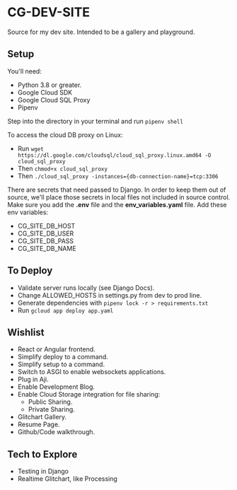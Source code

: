 # CG-DEV-SITE
Source for my dev site.  Intended to be a gallery and playground.

## Setup
You'll need:
- Python 3.8 or greater.
- Google Cloud SDK
- Google Cloud SQL Proxy
- Pipenv

Step into the directory in your terminal and run `pipenv shell`

To access the cloud DB proxy on Linux:
- Run `wget https://dl.google.com/cloudsql/cloud_sql_proxy.linux.amd64 -O cloud_sql_proxy`
- Then `chmod+x cloud_sql_proxy`
- Then `./cloud_sql_proxy -instances={db-connection-name}=tcp:3306`

There are secrets that need passed to Django.  In order to keep them out of source, we'll place those secrets in local files not included in source control.  Make sure you add the **.env** file and the **env_variables.yaml** file.  Add these env variables:
- CG_SITE_DB_HOST
- CG_SITE_DB_USER
- CG_SITE_DB_PASS
- CG_SITE_DB_NAME

## To Deploy
- Validate server runs locally (see Django Docs).
- Change ALLOWED_HOSTS in settings.py from dev to prod line.
- Generate dependencies with `pipenv lock -r > requirements.txt`
- Run `gcloud app deploy app.yaml`

## Wishlist
- React or Angular frontend.
- Simplify deploy to a command.
- Simplify setup to a command.
- Switch to ASGI to enable websockets applications.
- Plug in Aji.
- Enable Development Blog.
- Enable Cloud Storage integration for file sharing:
    - Public Sharing.
    - Private Sharing.
- Glitchart Gallery.
- Resume Page.
- Github/Code walkthrough.

## Tech to Explore
- Testing in Django
- Realtime Glitchart, like Processing